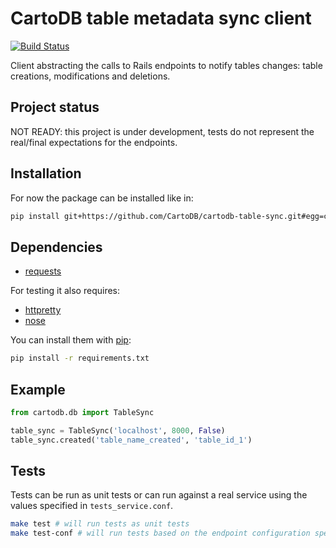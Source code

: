 CartoDB table metadata sync client
==================================
[![Build Status](http://travis-ci.org/CartoDB/cartodb-table-sync.png)](http://travis-ci.org/CartoDB/cartodb-table-sync)

Client abstracting the calls to Rails endpoints to notify tables changes: table creations, modifications and deletions.

## Project status
NOT READY: this project is under development, tests do not represent the real/final expectations for the endpoints.

## Installation
For now the package can be installed like in:
```sh
pip install git+https://github.com/CartoDB/cartodb-table-sync.git#egg=cartodb-table-sync
```

## Dependencies
* [requests](http://python-requests.org/)

For testing it also requires:

* [httpretty](https://github.com/gabrielfalcao/HTTPretty)
* [nose](https://github.com/nose-devs/nose/)

You can install them with [pip](http://pip.readthedocs.org/):
```sh
pip install -r requirements.txt
```

## Example
```python
from cartodb.db import TableSync

table_sync = TableSync('localhost', 8000, False)
table_sync.created('table_name_created', 'table_id_1')
```

## Tests
Tests can be run as unit tests or can run against a real service using the values specified in `tests_service.conf`.

```sh
make test # will run tests as unit tests
make test-conf # will run tests based on the endpoint configuration specified in tests_service.conf
```